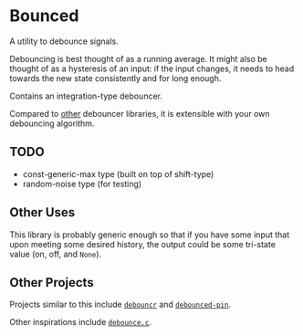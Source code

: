 # Bounced
A utility to debounce signals.

Debouncing is best thought of as a running average. It might also be thought of
as a hysteresis of an input: if the input changes, it needs to head towards the
new state consistently and for long enough.

Contains an integration-type debouncer.

Compared to [other](#other-projects) debouncer libraries, it is extensible with your own
debouncing algorithm.

## TODO
- const-generic-max type (built on top of shift-type)
- random-noise type (for testing)

## Other Uses
This library is probably generic enough so that if you have some input that upon
meeting some desired history, the output could be some tri-state value (on, off,
and `None`).

## Other Projects
Projects similar to this include [`debouncr`] and [`debounced-pin`].

Other inspirations include [`debounce.c`].

[`debouncr`]: https://crates.io/crates/debouncr
[`debounced-pin`]: https://crates.io/crates/debounced-pin
[`debounce.c`]: http://www.kennethkuhn.com/electronics/debounce.c
